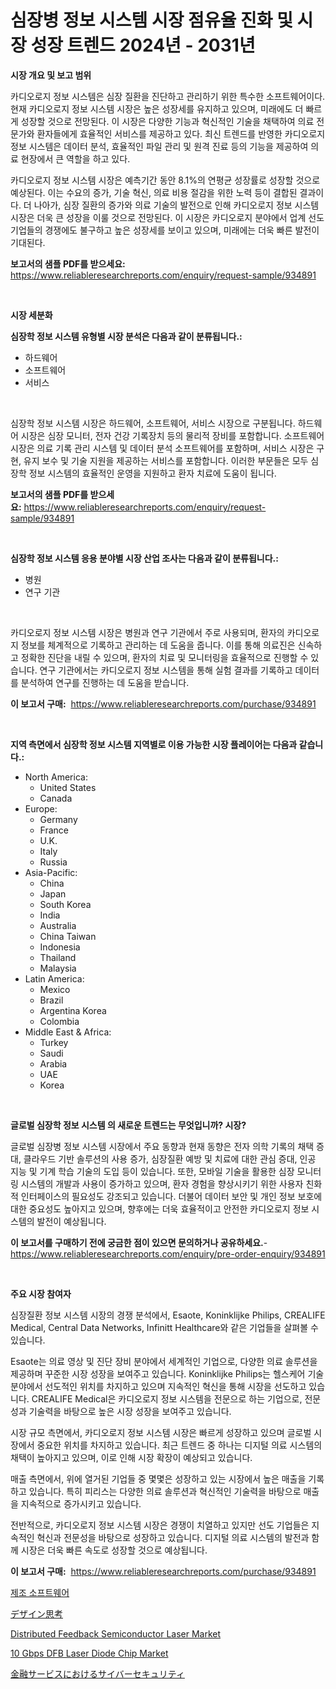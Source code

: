 <p><h1>심장병 정보 시스템 시장 점유율 진화 및 시장 성장 트렌드 2024년 - 2031년</h1></p><p><strong>시장 개요 및 보고 범위</strong></p>
<p><p>카디오로지 정보 시스템은 심장 질환을 진단하고 관리하기 위한 특수한 소프트웨어이다. 현재 카디오로지 정보 시스템 시장은 높은 성장세를 유지하고 있으며, 미래에도 더 빠르게 성장할 것으로 전망된다. 이 시장은 다양한 기능과 혁신적인 기술을 채택하여 의료 전문가와 환자들에게 효율적인 서비스를 제공하고 있다. 최신 트렌드를 반영한 카디오로지 정보 시스템은 데이터 분석, 효율적인 파일 관리 및 원격 진료 등의 기능을 제공하여 의료 현장에서 큰 역할을 하고 있다.</p><p>카디오로지 정보 시스템 시장은 예측기간 동안 8.1%의 연평균 성장률로 성장할 것으로 예상된다. 이는 수요의 증가, 기술 혁신, 의료 비용 절감을 위한 노력 등이 결합된 결과이다. 더 나아가, 심장 질환의 증가와 의료 기술의 발전으로 인해 카디오로지 정보 시스템 시장은 더욱 큰 성장을 이룰 것으로 전망된다. 이 시장은 카디오로지 분야에서 업계 선도 기업들의 경쟁에도 불구하고 높은 성장세를 보이고 있으며, 미래에는 더욱 빠른 발전이 기대된다.</p></p>
<p><strong>보고서의 샘플 PDF를 받으세요:</strong> <a href="https://www.reliableresearchreports.com/enquiry/request-sample/934891">https://www.reliableresearchreports.com/enquiry/request-sample/934891</a></p>
<p>&nbsp;</p>
<p><strong>시장 세분화</strong></p>
<p><strong>심장학 정보 시스템 유형별 시장 분석은 다음과 같이 분류됩니다.:</strong></p>
<p><ul><li>하드웨어</li><li>소프트웨어</li><li>서비스</li></ul></p>
<p>&nbsp;</p>
<p><p>심장학 정보 시스템 시장은 하드웨어, 소프트웨어, 서비스 시장으로 구분됩니다. 하드웨어 시장은 심장 모니터, 전자 건강 기록장치 등의 물리적 장비를 포함합니다. 소프트웨어 시장은 의료 기록 관리 시스템 및 데이터 분석 소프트웨어를 포함하며, 서비스 시장은 구현, 유지 보수 및 기술 지원을 제공하는 서비스를 포함합니다. 이러한 부문들은 모두 심장학 정보 시스템의 효율적인 운영을 지원하고 환자 치료에 도움이 됩니다.</p></p>
<p><strong>보고서의 샘플 PDF를 받으세요:</strong>&nbsp;<a href="https://www.reliableresearchreports.com/enquiry/request-sample/934891">https://www.reliableresearchreports.com/enquiry/request-sample/934891</a></p>
<p>&nbsp;</p>
<p><strong> 심장학 정보 시스템 응용 분야별 시장 산업 조사는 다음과 같이 분류됩니다.:</strong></p>
<p><ul><li>병원</li><li>연구 기관</li></ul></p>
<p>&nbsp;</p>
<p><p>카디오로지 정보 시스템 시장은 병원과 연구 기관에서 주로 사용되며, 환자의 카디오로지 정보를 체계적으로 기록하고 관리하는 데 도움을 줍니다. 이를 통해 의료진은 신속하고 정확한 진단을 내릴 수 있으며, 환자의 치료 및 모니터링을 효율적으로 진행할 수 있습니다. 연구 기관에서는 카디오로지 정보 시스템을 통해 실험 결과를 기록하고 데이터를 분석하여 연구를 진행하는 데 도움을 받습니다.</p></p>
<p><strong>이 보고서 구매:</strong>&nbsp; <a href="https://www.reliableresearchreports.com/purchase/934891">https://www.reliableresearchreports.com/purchase/934891</a></p>
<p>&nbsp;</p>
<p><strong>지역 측면에서 심장학 정보 시스템 지역별로 이용 가능한 시장 플레이어는 다음과 같습니다.:</strong></p>
<p><ul>
    <li>
        North America:
        <ul>
            <li>United States</li>
            <li>Canada</li>
        </ul>
    </li>
    <li>
        Europe:
        <ul>
            <li>Germany</li>
            <li>France</li>
            <li>U.K.</li>
            <li>Italy</li>
            <li>Russia</li>
        </ul>
    </li>
    <li>
        Asia-Pacific:
        <ul>
            <li>China</li>
            <li>Japan</li>
            <li>South Korea</li>
            <li>India</li>
            <li>Australia</li>
            <li>China Taiwan</li>
            <li>Indonesia</li>
            <li>Thailand</li>
            <li>Malaysia</li>
        </ul>
    </li>
    <li>
        Latin America:
        <ul>
            <li>Mexico</li>
            <li>Brazil</li>
            <li>Argentina Korea</li>
            <li>Colombia</li>
        </ul>
    </li>
    <li>
        Middle East & Africa:
        <ul>
            <li>Turkey</li>
            <li>Saudi</li>
            <li>Arabia</li>
            <li>UAE</li>
            <li>Korea</li>
        </ul>
    </li>
    </ul></p>
<p>&nbsp;</p>
<p><strong>글로벌 심장학 정보 시스템 의 새로운 트렌드는 무엇입니까? 시장?</strong></p>
<p><p>글로벌 심장병 정보 시스템 시장에서 주요 동향과 현재 동향은 전자 의학 기록의 채택 증대, 클라우드 기반 솔루션의 사용 증가, 심장질환 예방 및 치료에 대한 관심 증대, 인공 지능 및 기계 학습 기술의 도입 등이 있습니다. 또한, 모바일 기술을 활용한 심장 모니터링 시스템의 개발과 사용이 증가하고 있으며, 환자 경험을 향상시키기 위한 사용자 친화적 인터페이스의 필요성도 강조되고 있습니다. 더불어 데이터 보안 및 개인 정보 보호에 대한 중요성도 높아지고 있으며, 향후에는 더욱 효율적이고 안전한 카디오로지 정보 시스템의 발전이 예상됩니다.</p></p>
<p><strong>이 보고서를 구매하기 전에 궁금한 점이 있으면 문의하거나 공유하세요.</strong>- <a href="https://www.reliableresearchreports.com/enquiry/pre-order-enquiry/934891">https://www.reliableresearchreports.com/enquiry/pre-order-enquiry/934891</a></p>
<p>&nbsp;</p>
<p><strong>주요 시장 참여자</strong></p>
<p><p>심장질환 정보 시스템 시장의 경쟁 분석에서, Esaote, Koninklijke Philips, CREALIFE Medical, Central Data Networks, Infinitt Healthcare와 같은 기업들을 살펴볼 수 있습니다. </p><p>Esaote는 의료 영상 및 진단 장비 분야에서 세계적인 기업으로, 다양한 의료 솔루션을 제공하며 꾸준한 시장 성장을 보여주고 있습니다. Koninklijke Philips는 헬스케어 기술 분야에서 선도적인 위치를 차지하고 있으며 지속적인 혁신을 통해 시장을 선도하고 있습니다. CREALIFE Medical은 카디오로지 정보 시스템을 전문으로 하는 기업으로, 전문성과 기술력을 바탕으로 높은 시장 성장을 보여주고 있습니다. </p><p>시장 규모 측면에서, 카디오로지 정보 시스템 시장은 빠르게 성장하고 있으며 글로벌 시장에서 중요한 위치를 차지하고 있습니다. 최근 트렌드 중 하나는 디지털 의료 시스템의 채택이 높아지고 있으며, 이로 인해 시장 확장이 예상되고 있습니다. </p><p>매출 측면에서, 위에 열거된 기업들 중 몇몇은 성장하고 있는 시장에서 높은 매출을 기록하고 있습니다. 특히 피리스는 다양한 의료 솔루션과 혁신적인 기술력을 바탕으로 매출을 지속적으로 증가시키고 있습니다. </p><p>전반적으로, 카디오로지 정보 시스템 시장은 경쟁이 치열하고 있지만 선도 기업들은 지속적인 혁신과 전문성을 바탕으로 성장하고 있습니다. 디지털 의료 시스템의 발전과 함께 시장은 더욱 빠른 속도로 성장할 것으로 예상됩니다.</p></p>
<p><strong>이 보고서 구매:</strong>&nbsp;&nbsp;<a href="https://www.reliableresearchreports.com/purchase/934891">https://www.reliableresearchreports.com/purchase/934891</a></p>
<p><p><a href="https://github.com/vskv4779xr1/Market-Research-Report-List-1/blob/main/4520281184629.md">제조 소프트웨어</a></p><p><a href="https://github.com/ksxzwxabcuynh011/Market-Research-Report-List-1/blob/main/5703414184603.md">デザイン思考</a></p><p><a href="https://issuu.com/reportprime-2/docs/distributed-feedback-semiconductor-laser-market-si">Distributed Feedback Semiconductor Laser Market</a></p><p><a href="https://issuu.com/reportprime-2/docs/10-gbps-dfb-laser-diode-chip-market-size-2030.pptx">10 Gbps DFB Laser Diode Chip Market</a></p><p><a href="https://github.com/mcbeesbxa270/Market-Research-Report-List-1/blob/main/3934948184604.md">金融サービスにおけるサイバーセキュリティ</a></p></p>
